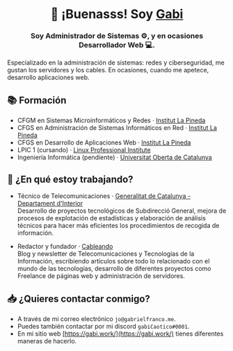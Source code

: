 <h1 align="center">
👋 ¡Buenasss! Soy <a href="https://gabi.work/" target="_blank">Gabi</a>
</h1>

<h3 align="center">
Soy Administrador de Sistemas ⚙️, y en ocasiones Desarrollador Web 💻.
</h3>

Especializado en la administración de sistemas: redes y ciberseguridad, me gustan los servidores y los cables. En ocasiones, cuando me apetece, desarrollo aplicaciones web.

## 📚 Formación
- CFGM en Sistemas Microinformáticos y Redes · [Institut La Pineda](http://inslapineda.cat)
- CFGS en Administración de Sistemas Informáticos en Red · [Institut La Pineda](http://inslapineda.cat)
- CFGS en Desarrollo de Aplicaciones Web · [Institut La Pineda](http://inslapineda.cat)
- LPIC 1 (cursando) · [Linux Professional Institute](https://lpi.org/)
- Ingeniería Informática (pendiente) · [Universitat Oberta de Catalunya](https://www.uoc.edu/)

## 📲 ¿En qué estoy trabajando?
- Técnico de Telecomunicaciones · [Generalitat de Catalunya - Departament d'Interior](https://interior.gencat.cat/ca/inici/index.html)<br/>
Desarrollo de proyectos tecnológicos de Subdirecció General, mejora de procesos de explotación de estadísticas y elaboración de análisis técnicos para hacer más eficientes los procedimientos de recogida de información.

- Redactor y fundador · [Cableando](https://cableando.net/)<br/>
Blog y newsletter de Telecomunicaciones y Tecnologías de la Información, escribiendo artículos sobre todo lo relacionado con el mundo de las tecnologías, desarrollo de diferentes proyectos como Freelance de páginas web y administración de servidores.

## 📥 ¿Quieres contactar conmigo?
- A través de mi correo electrónico `jo@gabrielfranco.me`.
- Puedes también contactar por mi discord `gabiCaotico#0001`.
- En mi sitio web [https://gabi.work/](https://gabi.work/) tienes diferentes maneras de hacerlo.
